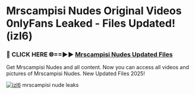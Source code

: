 # Mrscampisi Nudes Original Videos 0nlyFans Leaked - Files Updated! (izl6)

<h3>🔴 CLICK HERE 🌐==►► <a href="https://tinyurl.com/yrmya6cz" rel="nofollow">Mrscampisi Nudes Updated Files</a></h3>

Get Mrscampisi Nudes and all content. Now you can access all videos and pictures of Mrscampisi Nudes. New Updated Files 2025!

[![izl6](https://i.imgur.com/FMdXYCs.gif)](https://tinyurl.com/yrmya6cz)
mrscampisi nude leaks